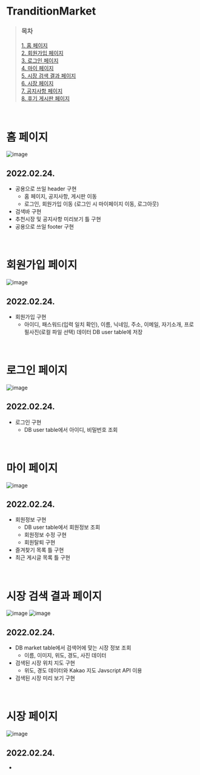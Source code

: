 # TranditionMarket

>### 목차  
>[1. 홈 페이지](#홈-페이지)  
>[2. 회원가입 페이지](#회원가입-페이지)  
>[3. 로그인 페이지](#로그인-페이지)  
>[4. 마이 페이지](#마이-페이지)  
>[5. 시장 검색 결과 페이지](#시장-검색-결과-페이지)  
>[6. 시장 페이지](#시장-페이지)  
>[7. 공지사항 페이지](#공지사항-페이지)  
>[8. 후기 게시판 페이지](#후기-게시판-페이지)
<br>

# 홈 페이지  
![image](https://user-images.githubusercontent.com/89386949/158892303-6134babf-be9c-4e99-bafc-25839d5ab6c9.png)
## 2022.02.24.
- 공용으로 쓰일 header 구현
  - 홈 페이지, 공지사항, 게시판 이동
  - 로그인, 회원가입 이동 (로그인 시 마이페이지 이동, 로그아웃)
- 검색바 구현
- 추천시장 및 공지사항 미리보기 틀 구현
- 공용으로 쓰일 footer 구현
<br>

# 회원가입 페이지
![image](https://user-images.githubusercontent.com/89386949/158892736-c47f35cf-1f44-4c51-ba67-d6476d6d5675.png)
## 2022.02.24.
- 회원가입 구현
  - 아이디, 패스워드(입력 일치 확인), 이름, 닉네임, 주소, 이메일, 자기소개, 프로필사진(로컬 파일 선택) 데이터 DB user table에 저장
<br>

# 로그인 페이지
![image](https://user-images.githubusercontent.com/89386949/158994627-1f138ba2-eda1-4aa7-82dd-7f3ca77ea4fe.png)
## 2022.02.24.
- 로그인 구현
  - DB user table에서 아이디, 비밀번호 조회
<br>

# 마이 페이지
![image](https://user-images.githubusercontent.com/89386949/158995268-0ded3342-d187-4ce5-a659-85c50d6fc7b0.png)
## 2022.02.24.
- 회원정보 구현
  - DB user table에서 회원정보 조회
  - 회원정보 수정 구현
  - 회원탈퇴 구현
- 즐겨찾기 목록 틀 구현
- 최근 게시글 목록 틀 구현
<br>

# 시장 검색 결과 페이지
![image](https://user-images.githubusercontent.com/89386949/158998452-6770ac22-11c8-45c3-aedf-d1d04119dd5b.png)
![image](https://user-images.githubusercontent.com/89386949/158998517-e975ecf6-210e-4297-98a0-20dfa2711763.png)
## 2022.02.24.
- DB market table에서 검색어에 맞는 시장 정보 조회
  - 이름, 이미지, 위도, 경도, 사진 데이터
- 검색된 시장 위치 지도 구현
  - 위도, 경도 데이터와 Kakao 지도 Javscript API 이용
- 검색된 시장 미리 보기 구현
<br>

# 시장 페이지
![image](https://user-images.githubusercontent.com/89386949/159000941-d9816ce2-bac6-48c3-ad6a-f26bf25646ad.png)
## 2022.02.24.
- 
